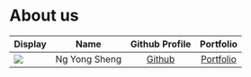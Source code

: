 # About us

Display |     Name      |            Github Profile            | Portfolio 
--------|:-------------:|:------------------------------------:|:---------:
![](https://via.placeholder.com/100.png?text=Photo) | Ng Yong Sheng | [Github](https://github.com/ngys117) | [Portfolio](docs/team/johndoe.md)
